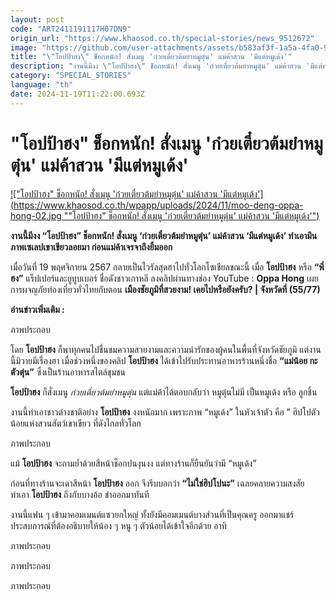 ```yaml
---
layout: post
code: "ART2411191117H07DN9"
origin_url: "https://www.khaosod.co.th/special-stories/news_9512672"
image: "https://github.com/user-attachments/assets/b583af3f-1a5a-4fa0-96e6-c6cac03b90a0"
title: "\"โอปป้าฮง\" ช็อกหนัก! สั่งเมนู 'ก๋วยเตี๋ยวต้มยำหมูตุ๋น' แม่ค้าสวน 'มีแต่หมูเด้ง'"
description: "งานนี้มีงง \"โอปป้าฮง\" ช็อกหนัก! สั่งเมนู 'ก๋วยเตี๋ยวต้มยำหมูตุ๋น' แม่ค้าสวน 'มีแต่หมูเด้ง' ทำเอามึน ภาพเซเลปเขาเขียวลอยมา ก่อนแม่ค้าเจรจาถึงยิ้มออก"
category: "SPECIAL_STORIES"
language: "th"
date: 2024-11-19T11:22:00.693Z
---
```


# "โอปป้าฮง" ช็อกหนัก! สั่งเมนู 'ก๋วยเตี๋ยวต้มยำหมูตุ๋น' แม่ค้าสวน 'มีแต่หมูเด้ง'

[!["โอปป้าฮง" ช็อกหนัก! สั่งเมนู 'ก๋วยเตี๋ยวต้มยำหมูตุ๋น' แม่ค้าสวน 'มีแต่หมูเด้ง'](https://www.khaosod.co.th/wpapp/uploads/2024/11/moo-deng-oppa-hong-02.jpg ""โอปป้าฮง" ช็อกหนัก! สั่งเมนู 'ก๋วยเตี๋ยวต้มยำหมูตุ๋น' แม่ค้าสวน 'มีแต่หมูเด้ง'")](https://www.khaosod.co.th/wpapp/uploads/2024/11/moo-deng-oppa-hong-02.jpg)

**งานนี้มีงง “โอปป้าฮง” ช็อกหนัก! สั่งเมนู ‘ก๋วยเตี๋ยวต้มยำหมูตุ๋น’ แม่ค้าสวน ‘มีแต่หมูเด้ง’ ทำเอามึน ภาพเซเลปเขาเขียวลอยมา ก่อนแม่ค้าเจรจาถึงยิ้มออก**

เมื่อวันที่ 19 พฤศจิกายน 2567 กลายเป็นไวรัลสุดฮาไปทั่วโลกโซเชียลขณะนี้ เมื่อ **โอปป้าฮง** หรือ **“พี่ฮง”** แร็ปเปอร์และยูทูบเบอร์ ชื่อดังชาวเกาหลี ลงคลิปผ่านทางช่อง YouTube : **Oppa Hong** เผยการผจญภัยท่องเที่ยวทั่วไทยกับตอน **เมืองชัยภูมิที่สวยงาม! เคยไปหรือยังครับ? | จังหวัดที่ (55/77)**

**อ่านข่าวเพิ่มเติม :**

ภาพประกอบ

โดย **โอปป้าฮง** ก็พาทุกคนไปชื่นชมความสวยงามและความน่ารักของผู้คนในพื้นที่จังหวัดชัยภูมิ แต่งานนี้มิวายมีเรื่องฮา เมื่อช่วงหนึ่งของคลิป **โอปป้าฮง** ได้เข้าไปรับประทานอาหารร้านหนึ่งชื่อ **“แม่น้อย กะ ตัวตุ่น”** ซึ่งเป็นร้านอาหารสไตล์ชุมชน

**โอปป้าฮง** ก็สั่งเมนู _ก๋วยเตี๋ยวต้มยำหมูตุ๋น_ แต่แม่ค้าได้ตอบกลับว่า หมูตุ๋นไม่มี เป็นหมูเด้ง หรือ ลูกชิ้น

งานนี้ทำเอาชาวต่างชาติอย่าง **โอปป้าฮง** งงหนักมาก เพราะภาพ “หมูเด้ง” ในหัวเจ้าตัว คือ ” ฮิปโปตัวน้อยแห่งสวนสัตว์เขาเขียว ที่ดังไกลทั่วโลก

ภาพประกอบ

แม้ **โอปป้าฮง** จะถามย้ำด้วยสีหน้าช็อกปนงุนงง แต่ทางร้านก็ยืนยันว่ามี “หมูเด้ง”

ก่อนที่ทางร้านจะเดาสีหน้า **โอปป้าฮง** ออก จึงรีบบอกว่า **“ไม่ใช่ฮิปโปนะ”** เฉลยคลายความสงสัย ทำเอา **โอปป้าฮง** ถึงกับบางอ้อ ขำออกมาทันที

งานนี้แฟน ๆ เข้ามาคอมเมนต์แซวยกใหญ่ ทั้งยังมีคอมเมนต์บางส่วนที่เป็นคุณครู ออกมาแชร์ประสบการณ์ที่ต้องอธิบายให้น้อง ๆ หนู ๆ ตัวน้อยได้เข้าใจอีกด้วย อาทิ

ภาพประกอบ

ภาพประกอบ

ภาพประกอบ



